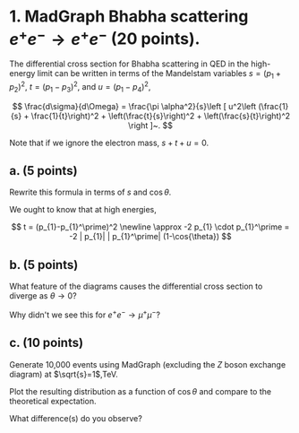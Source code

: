 # 1. MadGraph Bhabha scattering $e^+e^- \to e^+e^-$ (20 points).
The differential cross section for Bhabha scattering in QED in the high-energy limit can be written in terms of the Mandelstam variables $s = (p_1 + p_2)^2$, $t = (p_1-p_3)^2$, and $u = (p_1-p_4)^2$,

$$
\frac{d\sigma}{d\Omega} = \frac{\pi \alpha^2}{s}\left [ u^2\left (\frac{1}{s} + \frac{1}{t}\right)^2 +  \left(\frac{t}{s}\right)^2 +  \left(\frac{s}{t}\right)^2 \right ]~.
$$

Note that if we ignore the electron mass, $s + t + u = 0$. 

## a. (5 points) 
Rewrite this formula in terms of $s$ and $\cos\theta$.

We ought to know that at high energies, 

$$
t = (p_{1}-p_{1}^\prime)^2 \newline
\approx -2 p_{1} \cdot p_{1}^\prime 
= -2 | p_{1}| | p_{1}^\prime| (1-\cos{\theta})
$$




## b. (5 points) 
What feature of the diagrams causes the differential cross section to diverge as $\theta\to 0$? 


Why didn't we see this for $e^+e^-\to \mu^+\mu^-$?


## c. (10 points) 

Generate 10,000 events using MadGraph (excluding the $Z$ boson exchange diagram) at $\sqrt{s}=1$\,TeV. 

Plot the resulting distribution as a function of $\cos\theta$ and compare to the theoretical expectation.

What difference(s) do you observe?